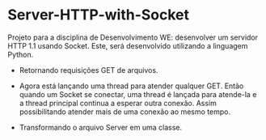 # Server-HTTP-with-Socket

Projeto para a disciplina de Desenvolvimento WE: desenvolver um servidor HTTP 1.1 usando Socket. Este, será desenvolvido utilizando a linguagem Python.

- Retornando requisições GET de arquivos. 

- Agora está lançando uma thread para atender qualquer GET. Então quando um Socket se conectar, uma thread é lançada para atende-la e a thread principal continua a esperar outra conexão. Assim possibilitando atender mais de uma conexão ao mesmo tempo.

- Transformando o arquivo Server em uma classe.

